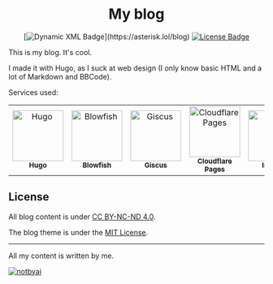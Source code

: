 <div align="center"> 
  <h1>My blog</h1>

[![Dynamic XML Badge](https://img.shields.io/badge/dynamic/xml?url=https%3A%2F%2Fasterisk.lol%2Findex.xml&query=(%2F%2Fitem%2Ftitle%5Bstring(.)%20!%3D%20''%5D)%5B1%5D&style=flat&label=Latest%20Post&color=%238b5cf6&cacheSeconds=3600)](https://asterisk.lol/blog)
[![License Badge](https://img.shields.io/badge/License-CC_BY--NC--ND_4.0-orange?cacheSeconds=3600)](https://github.com/Ast3risk-ops/website/blob/master/LICENSE)

</div>



This is my blog. It's cool.

I made it with Hugo, as I suck at web design (I only know basic HTML and a lot of Markdown and BBCode).

Services used:
<table>
  <tr>
    <td align="center">
        <a href="https://gohugo.io/" target="_blank" rel="noopener noreferrer">
            <img src="https://api.iconify.design/simple-icons:hugo.svg?color=%23fa438c" width="100px;" alt="Hugo"/>
            <br/>
            <sub>
                <b>Hugo</b>
            </sub>
        </a>
        <br/>
    </td>
    <td align="center">
        <a href="https://blowfish.page/" target="_blank" rel="noopener noreferrer">
            <img src="https://blowfish.page/img/blowfish_logo_transparent.png" width="100px;" alt="Blowfish"/>
            <br/>
            <sub>
                <b>Blowfish</b>
            </sub>
        </a>
        <br/>
    </td>
    <td align="center">
        <a href="https://giscus.app" target="_blank" rel="noopener noreferrer">
            <img src="https://avatars.githubusercontent.com/u/81452695?s=64&v=8" width="100px;" alt="Giscus"/>
            <br/>
            <sub>
                <b>Giscus</b>
            </sub>
        </a>
        <br/>
    </td>
    <td align="center">
        <a href="https://pages.cloudflare.com/" target="_blank" rel="noopener noreferrer">
            <img src="https://api.iconify.design/simple-icons:cloudflarepages.svg?color=%23f48120" width="100px;" alt="Cloudflare Pages"/>
            <br/>
            <sub>
                <b>Cloudflare Pages</b>
            </sub>
        </a>
        <br/>
    </td>
    <td align="center">
        <a href="https://imgbot.net" target="_blank" rel="noopener noreferrer">
            <img src="https://avatars.githubusercontent.com/ml/497?s=140&v=4" width="100px;" alt="ImgBot"/>
            <br/>
            <sub>
                <b>ImgBot</b>
            </sub>
        </a>
        <br/>
    </td>
    <td align="center">
        <a href="https://jampack.divriots.com" target="_blank" rel="noopener noreferrer">
            <picture>
            <source media="(prefers-color-scheme: dark)" srcset="https://github.com/Ast3risk-ops/website/assets/83875983/f5d4e8a5-08aa-48f1-89da-657b52195521">
            <source media="(prefers-color-scheme: light)" srcset="https://github.com/Ast3risk-ops/website/assets/83875983/743b2447-27d6-4369-9d17-fca991005605">
            <img alt="Jampack" src="">
            </picture>
            <br/>
            <sub>
                <b>Jampack</b>
            </sub>
        </a>
        <br/>
    </td>
  </tr>
</table>

## License

All blog content is under [CC BY-NC-ND 4.0](https://creativecommons.org/licenses/by-nc-nd/4.0/deed.en).

The blog theme is under the [MIT License](https://github.com/nunocoracao/blowfish/blob/main/LICENSE).

------

All my content is written by me.

[![notbyai](https://i.asterisk.lol/u/KF8SeS.png)](https://notbyai.fyi)
